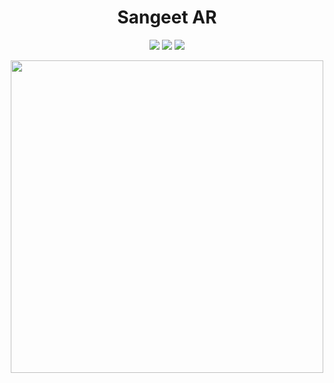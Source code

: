 <h1 align="center"> Sangeet AR </h1>

<p align="center">
  
<img src ="https://img.shields.io/badge/c%23-4D94FF.svg?style=for-the-badge&logo=c-sharp&logoColor=white">
<img src ="https://img.shields.io/badge/unity-%23000000.svg?style=for-the-badge&logo=unity&logoColor=white">
<img src ="https://img.shields.io/badge/Android-3DDC84.svg?style=for-the-badge&logo=Android&logoColor=white">

</p>

<p align="center">
  
<img src ="https://github.com/lakshaybhushan/SangeetAR/assets/74349407/af4cbc0d-2bac-449c-b7af-89d8d759c797" width="500">

</p>

